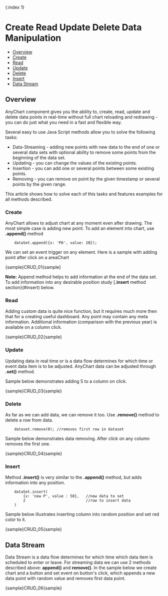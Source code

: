 {:index 1}
# Create Read Update Delete Data Manipulation

* [Overview](#overview)
 * [Create](#create)
 * [Read](#read)
 * [Update](#update)
 * [Delete](#delete)
 * [Insert](#insert)
* [Data Stream](#data_stream)

## Overview

AnyChart component gives you the ability to, create, read, update and delete data points in real-time without full 
chart reloading and redrawing - you can do just what you need in a fast and flexible way.
  
  
Several easy to use Java Script methods allow you to solve the following tasks:
  
  
 * Data-Streaming - adding new points with new data to the end of one or several data sets with optional ability to 
 remove some points from the beginning of the data set. 
 * Updating - you can change the values of the existing points.
 * Insertion - you can add one or several points between some existing points.
 * Removing - you can remove on point by the given timestamp or several points by the given range.
  
  
This article shows how to solve each of this tasks and features examples for all methods described.

### Create

AnyChart allows to adjust chart at any moment even after drawing. The most simple case is adding new point. To add
 an element into chart, use **.append()** method

```
    dataSet.append({x: 'P6', value: 20});
```

We can set an event trigger on any element. Here is a sample with adding point after click on a areaChart

{sample}CRUD\_01{sample}

**Note:**
Append method helps to add information at the end of the data set. To add information into any desirable position study
 [**.insert** method section}(#insert) below.

### Read

Adding custom data is quite nice function, but it requires much more then that for a creating useful dashboard. Any 
point may contain any meta information. Additional information (comparison with the previous year) is available on a 
column click.

{sample}CRUD\_02{sample}

### Update

Updating data in real time or is a data flow determines for which time or event data item is to be adjusted. AnyChart
 data can be adjusted through **.set()** method. 
  
  
Sample below demonstrates adding 5 to a column on click.

{sample}CRUD\_03{sample}

### Delete

As far as we can add data, we can remove it too. Use **.remove()** method to delete a row from data.

```
    dataset.remove(0); //removes first row in dataset
```

Sample below demonstrates data removing. After click on any column removes the first one. 

{sample}CRUD\_04{sample}

### Insert

Method **.insert()** is very similar to the **.append()** method, but adds information into any position. 

```
    dataSet.insert(
        {x: 'new P', value : 50},   //new data to set
        2                           //row to insert data
    )
```

Sample below illustrates inserting column into random position and set red color to it.

{sample}CRUD\_05{sample}

## Data Stream

Data Stream is a data flow determines for which time which data item is scheduled to enter or leave. For streaming 
data we can use 2 methods described above: **append()** and **remove()**. In the sample below we create chart and a 
button and set event on button's click, which appends a new data point with random value and removes first data 
point.

{sample}CRUD\_06{sample}
 